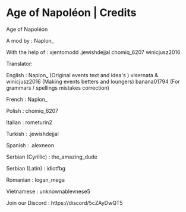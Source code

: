 # Age of Napoléon | Credits
Age of Napoléon

A mod by :
Naplon_

With the help of :
xjentomodd
.jewishdejjal
chomiq_6207
winicjusz2016


Translator:

English :
Naplon_  (Original events text and idea's )
visernata & winicjusz2016 (Making events betters and loungers)
banana01794 (For grammars / spellings mistakes correction)

French : Naplon_

Polish : chomiq_6207

Italian : rometurin2

Turkish : .jewishdejjal

Spanish : .alexneon

Serbian (Cyrillic) : the_amazing_dude

Serbian (Latin) : idiotfbg

Romanian : logan_mega

Vietnamese : unknownablevnese5


Join our Discord : https://discord/5cZAyDwQT5
